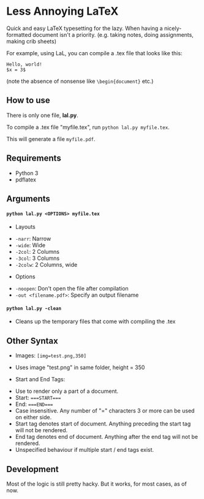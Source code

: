 Less Annoying LaTeX
=========
Quick and easy LaTeX typesetting for the lazy. When having a nicely-formatted document isn't a priority. (e.g. taking notes, doing assignments, making crib sheets)

For example, using LaL, you can compile a .tex file that looks like this:
```
Hello, world!
$x = 3$
```
(note the absence of nonsense like `\begin{document}` etc.)

How to use
---------
There is only one file, **lal.py**.

To compile a .tex file "myfile.tex", run `python lal.py myfile.tex`.

This will generate a file `myfile.pdf`.

Requirements
---------
* Python 3
* pdflatex

Arguments
---------
#### `python lal.py <OPTIONS> myfile.tex`
* Layouts
 - `-narr`: Narrow
 - `-wide`: Wide
 - `-2col`: 2 Columns
 - `-3col`: 3 Columns
 - `-2colw`: 2 Columns, wide

* Options
 - `-noopen`: Don't open the file after compilation
 - `-out <filename.pdf>`: Specify an output filename

#### `python lal.py -clean`
 - Cleans up the temporary files that come with compiling the .tex

Other Syntax
---------
* Images: `[img=test.png,350]`
 - Uses image "test.png" in same folder, height = 350
 
* Start and End Tags:
 - Use to render only a part of a document.
 - Start: `===START===`
 - End: `===END===`
 - Case insensitive. Any number of "=" characters 3 or more can be used on either side.
 - Start tag denotes start of document. Anything preceding the start tag will not be rendered.
 - End tag denotes end of document. Anything after the end tag will not be rendered.
 - Unspecified behaviour if multiple start / end tags exist.

Development
--------
Most of the logic is still pretty hacky. But it works, for most cases, as of now.
